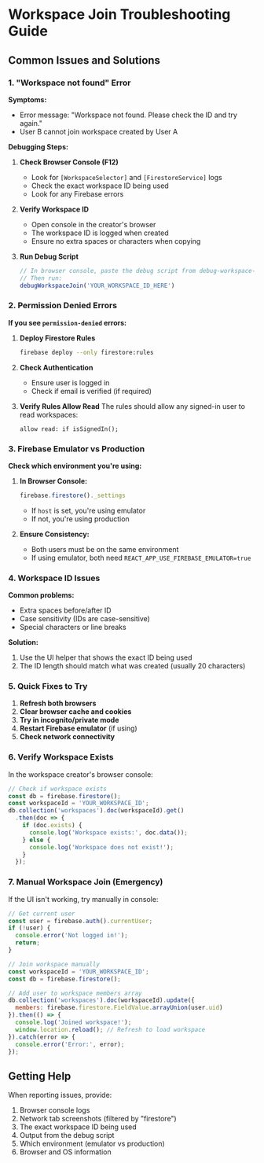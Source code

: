 # Workspace Join Troubleshooting Guide

## Common Issues and Solutions

### 1. "Workspace not found" Error

**Symptoms:**
- Error message: "Workspace not found. Please check the ID and try again."
- User B cannot join workspace created by User A

**Debugging Steps:**

1. **Check Browser Console (F12)**
   - Look for `[WorkspaceSelector]` and `[FirestoreService]` logs
   - Check the exact workspace ID being used
   - Look for any Firebase errors

2. **Verify Workspace ID**
   - Open console in the creator's browser
   - The workspace ID is logged when created
   - Ensure no extra spaces or characters when copying

3. **Run Debug Script**
   ```javascript
   // In browser console, paste the debug script from debug-workspace-join.js
   // Then run:
   debugWorkspaceJoin('YOUR_WORKSPACE_ID_HERE')
   ```

### 2. Permission Denied Errors

**If you see `permission-denied` errors:**

1. **Deploy Firestore Rules**
   ```bash
   firebase deploy --only firestore:rules
   ```

2. **Check Authentication**
   - Ensure user is logged in
   - Check if email is verified (if required)

3. **Verify Rules Allow Read**
   The rules should allow any signed-in user to read workspaces:
   ```
   allow read: if isSignedIn();
   ```

### 3. Firebase Emulator vs Production

**Check which environment you're using:**

1. **In Browser Console:**
   ```javascript
   firebase.firestore()._settings
   ```
   - If `host` is set, you're using emulator
   - If not, you're using production

2. **Ensure Consistency:**
   - Both users must be on the same environment
   - If using emulator, both need `REACT_APP_USE_FIREBASE_EMULATOR=true`

### 4. Workspace ID Issues

**Common problems:**
- Extra spaces before/after ID
- Case sensitivity (IDs are case-sensitive)
- Special characters or line breaks

**Solution:**
1. Use the UI helper that shows the exact ID being used
2. The ID length should match what was created (usually 20 characters)

### 5. Quick Fixes to Try

1. **Refresh both browsers**
2. **Clear browser cache and cookies**
3. **Try in incognito/private mode**
4. **Restart Firebase emulator** (if using)
5. **Check network connectivity**

### 6. Verify Workspace Exists

In the workspace creator's browser console:
```javascript
// Check if workspace exists
const db = firebase.firestore();
const workspaceId = 'YOUR_WORKSPACE_ID';
db.collection('workspaces').doc(workspaceId).get()
  .then(doc => {
    if (doc.exists) {
      console.log('Workspace exists:', doc.data());
    } else {
      console.log('Workspace does not exist!');
    }
  });
```

### 7. Manual Workspace Join (Emergency)

If the UI isn't working, try manually in console:
```javascript
// Get current user
const user = firebase.auth().currentUser;
if (!user) {
  console.error('Not logged in!');
  return;
}

// Join workspace manually
const workspaceId = 'YOUR_WORKSPACE_ID';
const db = firebase.firestore();

// Add user to workspace members array
db.collection('workspaces').doc(workspaceId).update({
  members: firebase.firestore.FieldValue.arrayUnion(user.uid)
}).then(() => {
  console.log('Joined workspace!');
  window.location.reload(); // Refresh to load workspace
}).catch(error => {
  console.error('Error:', error);
});
```

## Getting Help

When reporting issues, provide:
1. Browser console logs
2. Network tab screenshots (filtered by "firestore")
3. The exact workspace ID being used
4. Output from the debug script
5. Which environment (emulator vs production)
6. Browser and OS information